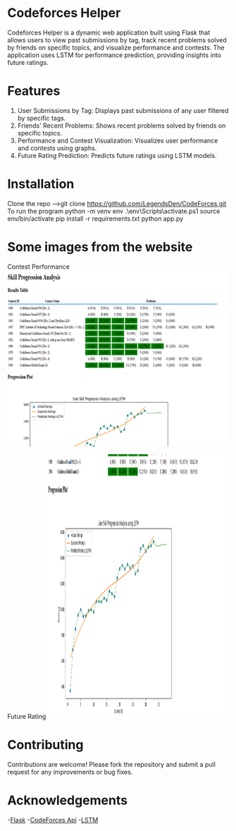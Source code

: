 # Codeforces Helper

Codeforces Helper is a dynamic web application built using Flask that allows users to view past submissions by tag, track recent problems solved by friends on specific topics, and visualize performance and contests. The application uses LSTM for performance prediction, providing insights into future ratings.

# Features
1. User Submissions by Tag: Displays past submissions of any user filtered by specific tags.
2. Friends' Recent Problems: Shows recent problems solved by friends on specific topics.
3. Performance and Contest Visualization: Visualizes user performance and contests using graphs.
4. Future Rating Prediction: Predicts future ratings using LSTM models.

# Installation 
Clone the repo -->git clone https://github.com/LegendsDen/CodeForces.git 
To run the program
        python -m venv env
        .\env\Scripts\activate.ps1
        source env/bin/activate
        pip install -r requirements.txt
        python app.py

# Some images from the website 
Contest Performance 
<img src="./img/Screenshot 2024-07-17 000723.png" alt="Contest Performance" height ="400" width="700">


Future Rating
<img src="./img/Screenshot 2024-07-17 000739.png" alt="Future Rating" height ="600" width="400">


# Contributing
Contributions are welcome! Please fork the repository and submit a pull request for any improvements or bug fixes.

# Acknowledgements
-[Flask](https://flask.palletsprojects.com/en/3.0.x/)
-[CodeForces Api](https://codeforces.com/apiHelp)
-[LSTM](https://www.kaggle.com/code/kmkarakaya/keras-lstm-explained-in-details)








